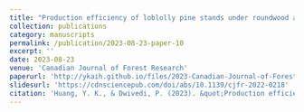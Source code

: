 ```yaml
---
title: "Production efficiency of loblolly pine stands under roundwood and carbon price risks"
collection: publications
category: manuscripts
permalink: /publication/2023-08-23-paper-10
excerpt: ''
date: 2023-08-23
venue: 'Canadian Journal of Forest Research'
paperurl: 'http://ykaih.github.io/files/2023-Canadian-Journal-of-Forest-Research.pdf'
slidesurl: 'https://cdnsciencepub.com/doi/abs/10.1139/cjfr-2022-0218'
citation: 'Huang, Y. K., & Dwivedi, P. (2023). &quot;Production efficiency of loblolly pine stands under roundwood and carbon price risks.&quot; <i>Canadian Journal of Forest Research</i>. 53(12), 1029-1040'
---
```

